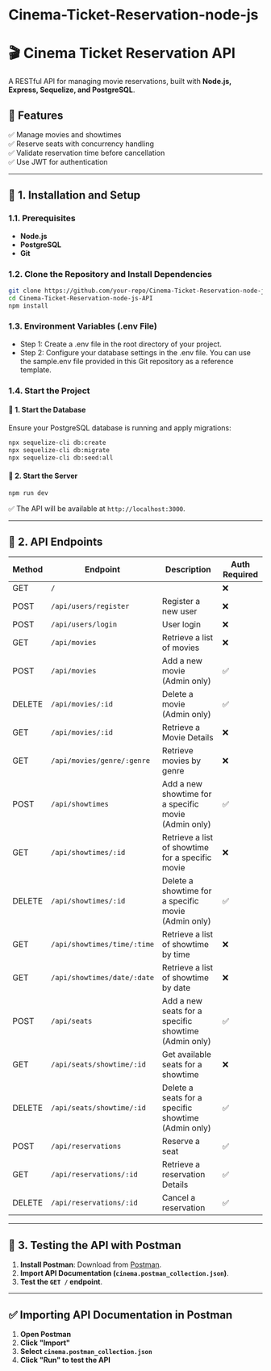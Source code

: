 # Cinema-Ticket-Reservation-node-js

# 🎬 Cinema Ticket Reservation API

A RESTful API for managing movie reservations, built with **Node.js, Express, Sequelize, and PostgreSQL**.

## 🚀 Features

✅ Manage movies and showtimes  
✅ Reserve seats with concurrency handling  
✅ Validate reservation time before cancellation  
✅ Use JWT for authentication

---

## 📌 1. Installation and Setup

### **1.1. Prerequisites**

-   **Node.js**
-   **PostgreSQL**
-   **Git**

### **1.2. Clone the Repository and Install Dependencies**

```bash
git clone https://github.com/your-repo/Cinema-Ticket-Reservation-node-js-API.git
cd Cinema-Ticket-Reservation-node-js-API
npm install
```

### **1.3. Environment Variables (.env File)**

-   Step 1: Create a .env file in the root directory of your project.
-   Step 2: Configure your database settings in the .env file. You can use the sample.env file provided in this Git repository as a reference template.

### **1.4. Start the Project**

#### 🎯 **1. Start the Database**

Ensure your PostgreSQL database is running and apply migrations:

```bash
npx sequelize-cli db:create
npx sequelize-cli db:migrate
npx sequelize-cli db:seed:all
```

#### 🎯 **2. Start the Server**

```bash
npm run dev
```

✅ The API will be available at `http://localhost:3000`.

---

## 📌 2. API Endpoints

| Method | Endpoint                    | Description                                          | Auth Required |
| ------ | --------------------------- | ---------------------------------------------------- | ------------- |
| GET    | `/`                         |                                                      | ❌            |
| POST   | `/api/users/register`       | Register a new user                                  | ❌            |
| POST   | `/api/users/login`          | User login                                           | ❌            |
| GET    | `/api/movies`               | Retrieve a list of movies                            | ❌            |
| POST   | `/api/movies`               | Add a new movie (Admin only)                         | ✅            |
| DELETE | `/api/movies/:id`           | Delete a movie (Admin only)                          | ✅            |
| GET    | `/api/movies/:id`           | Retrieve a Movie Details                             | ❌            |
| GET    | `/api/movies/genre/:genre`  | Retrieve movies by genre                             | ❌            |
| POST   | `/api/showtimes`            | Add a new showtime for a specific movie (Admin only) | ✅            |
| GET    | `/api/showtimes/:id`        | Retrieve a list of showtime for a specific movie     | ❌            |
| DELETE | `/api/showtimes/:id`        | Delete a showtime for a specific movie (Admin only)  | ✅            |
| GET    | `/api/showtimes/time/:time` | Retrieve a list of showtime by time                  | ❌            |
| GET    | `/api/showtimes/date/:date` | Retrieve a list of showtime by date                  | ❌            |
| POST   | `/api/seats`                | Add a new seats for a specific showtime (Admin only) | ✅            |
| GET    | `/api/seats/showtime/:id`   | Get available seats for a showtime                   | ❌            |
| DELETE | `/api/seats/showtime/:id`   | Delete a seats for a specific showtime (Admin only)  | ✅            |
| POST   | `/api/reservations`         | Reserve a seat                                       | ✅            |
| GET    | `/api/reservations/:id`     | Retrieve a reservation Details                       | ✅            |
| DELETE | `/api/reservations/:id`     | Cancel a reservation                                 | ✅            |

---

## 📌 3. Testing the API with Postman

1. **Install Postman**: Download from [Postman](https://www.postman.com/downloads/).
2. **Import API Documentation (`cinema.postman_collection.json`)**.
3. **Test the `GET /` endpoint**.

---

## **✅ Importing API Documentation in Postman**

1. **Open Postman**
2. **Click "Import"**
3. **Select `cinema.postman_collection.json`**
4. **Click "Run" to test the API**
